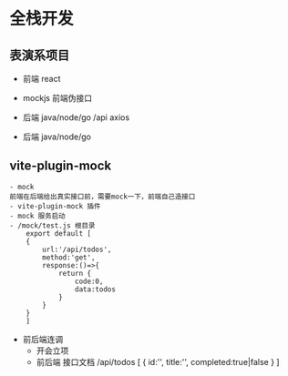 # 全栈开发
## 表演系项目
- 前端 react
- mockjs  前端伪接口
- 后端 java/node/go
    /api axios

- 后端 java/node/go

## vite-plugin-mock
    - mock
    前端在后端给出真实接口前，需要mock一下，前端自己造接口
    - vite-plugin-mock 插件
    - mock 服务启动
    - /mock/test.js 根目录
        export default [
        {
            url:'/api/todos',
            method:'get',
            response:()=>{
                return {
                    code:0,
                    data:todos
                }
            }
        }
        ]

- 前后端连调
    - 开会立项
    - 前后端 接口文档
    /api/todos
    [
        {
            id:'',
            title:'',
            completed:true|false
        }
    ]


        